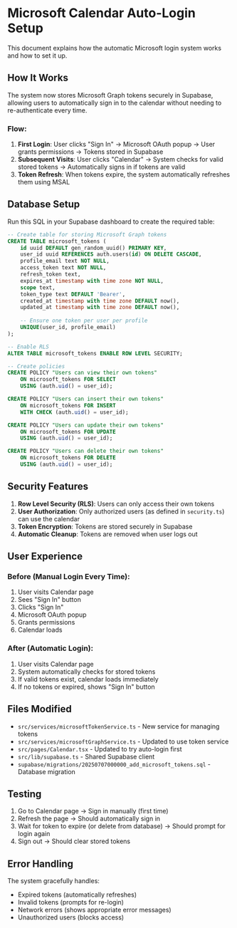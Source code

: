 # Microsoft Calendar Auto-Login Setup

This document explains how the automatic Microsoft login system works and how to set it up.

## How It Works

The system now stores Microsoft Graph tokens securely in Supabase, allowing users to automatically sign in to the calendar without needing to re-authenticate every time.

### Flow:
1. **First Login**: User clicks "Sign In" → Microsoft OAuth popup → User grants permissions → Tokens stored in Supabase
2. **Subsequent Visits**: User clicks "Calendar" → System checks for valid stored tokens → Automatically signs in if tokens are valid
3. **Token Refresh**: When tokens expire, the system automatically refreshes them using MSAL

## Database Setup

Run this SQL in your Supabase dashboard to create the required table:

```sql
-- Create table for storing Microsoft Graph tokens
CREATE TABLE microsoft_tokens (
    id uuid DEFAULT gen_random_uuid() PRIMARY KEY,
    user_id uuid REFERENCES auth.users(id) ON DELETE CASCADE,
    profile_email text NOT NULL,
    access_token text NOT NULL,
    refresh_token text,
    expires_at timestamp with time zone NOT NULL,
    scope text,
    token_type text DEFAULT 'Bearer',
    created_at timestamp with time zone DEFAULT now(),
    updated_at timestamp with time zone DEFAULT now(),
    
    -- Ensure one token per user per profile
    UNIQUE(user_id, profile_email)
);

-- Enable RLS
ALTER TABLE microsoft_tokens ENABLE ROW LEVEL SECURITY;

-- Create policies
CREATE POLICY "Users can view their own tokens" 
    ON microsoft_tokens FOR SELECT 
    USING (auth.uid() = user_id);

CREATE POLICY "Users can insert their own tokens" 
    ON microsoft_tokens FOR INSERT 
    WITH CHECK (auth.uid() = user_id);

CREATE POLICY "Users can update their own tokens" 
    ON microsoft_tokens FOR UPDATE 
    USING (auth.uid() = user_id);

CREATE POLICY "Users can delete their own tokens" 
    ON microsoft_tokens FOR DELETE 
    USING (auth.uid() = user_id);
```

## Security Features

1. **Row Level Security (RLS)**: Users can only access their own tokens
2. **User Authorization**: Only authorized users (as defined in `security.ts`) can use the calendar
3. **Token Encryption**: Tokens are stored securely in Supabase
4. **Automatic Cleanup**: Tokens are removed when user logs out

## User Experience

### Before (Manual Login Every Time):
1. User visits Calendar page
2. Sees "Sign In" button
3. Clicks "Sign In"
4. Microsoft OAuth popup
5. Grants permissions
6. Calendar loads

### After (Automatic Login):
1. User visits Calendar page
2. System automatically checks for stored tokens
3. If valid tokens exist, calendar loads immediately
4. If no tokens or expired, shows "Sign In" button

## Files Modified

- `src/services/microsoftTokenService.ts` - New service for managing tokens
- `src/services/microsoftGraphService.ts` - Updated to use token service
- `src/pages/Calendar.tsx` - Updated to try auto-login first
- `src/lib/supabase.ts` - Shared Supabase client
- `supabase/migrations/20250707000000_add_microsoft_tokens.sql` - Database migration

## Testing

1. Go to Calendar page → Sign in manually (first time)
2. Refresh the page → Should automatically sign in
3. Wait for token to expire (or delete from database) → Should prompt for login again
4. Sign out → Should clear stored tokens

## Error Handling

The system gracefully handles:
- Expired tokens (automatically refreshes)
- Invalid tokens (prompts for re-login)
- Network errors (shows appropriate error messages)
- Unauthorized users (blocks access)
